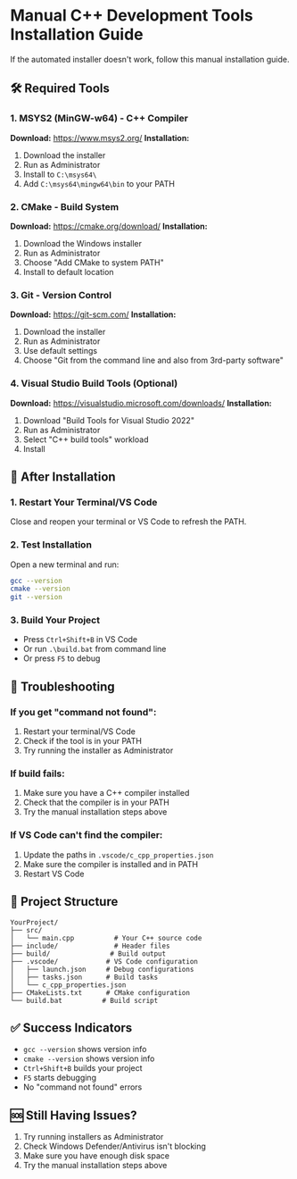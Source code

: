 # Manual C++ Development Tools Installation Guide

If the automated installer doesn't work, follow this manual installation guide.

## 🛠️ Required Tools

### 1. MSYS2 (MinGW-w64) - C++ Compiler
**Download:** https://www.msys2.org/
**Installation:**
1. Download the installer
2. Run as Administrator
3. Install to `C:\msys64\`
4. Add `C:\msys64\mingw64\bin` to your PATH

### 2. CMake - Build System
**Download:** https://cmake.org/download/
**Installation:**
1. Download the Windows installer
2. Run as Administrator
3. Choose "Add CMake to system PATH"
4. Install to default location

### 3. Git - Version Control
**Download:** https://git-scm.com/
**Installation:**
1. Download the installer
2. Run as Administrator
3. Use default settings
4. Choose "Git from the command line and also from 3rd-party software"

### 4. Visual Studio Build Tools (Optional)
**Download:** https://visualstudio.microsoft.com/downloads/
**Installation:**
1. Download "Build Tools for Visual Studio 2022"
2. Run as Administrator
3. Select "C++ build tools" workload
4. Install

## 🔧 After Installation

### 1. Restart Your Terminal/VS Code
Close and reopen your terminal or VS Code to refresh the PATH.

### 2. Test Installation
Open a new terminal and run:
```bash
gcc --version
cmake --version
git --version
```

### 3. Build Your Project
- Press `Ctrl+Shift+B` in VS Code
- Or run `.\build.bat` from command line
- Or press `F5` to debug

## 🚨 Troubleshooting

### If you get "command not found":
1. Restart your terminal/VS Code
2. Check if the tool is in your PATH
3. Try running the installer as Administrator

### If build fails:
1. Make sure you have a C++ compiler installed
2. Check that the compiler is in your PATH
3. Try the manual installation steps above

### If VS Code can't find the compiler:
1. Update the paths in `.vscode/c_cpp_properties.json`
2. Make sure the compiler is installed and in PATH
3. Restart VS Code

## 📁 Project Structure
```
YourProject/
├── src/
│   └── main.cpp          # Your C++ source code
├── include/              # Header files
├── build/               # Build output
├── .vscode/            # VS Code configuration
│   ├── launch.json     # Debug configurations
│   ├── tasks.json      # Build tasks
│   └── c_cpp_properties.json
├── CMakeLists.txt      # CMake configuration
└── build.bat          # Build script
```

## ✅ Success Indicators
- `gcc --version` shows version info
- `cmake --version` shows version info
- `Ctrl+Shift+B` builds your project
- `F5` starts debugging
- No "command not found" errors

## 🆘 Still Having Issues?
1. Try running installers as Administrator
2. Check Windows Defender/Antivirus isn't blocking
3. Make sure you have enough disk space
4. Try the manual installation steps above 